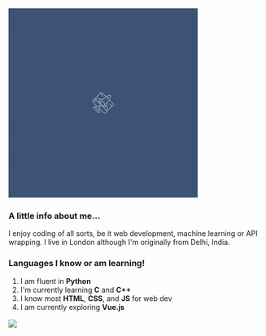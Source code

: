<img src='https://github.com/doublevcodes/doublevcodes/blob/main/ezgif.com-video-to-gif.gif' height='372'>

### A little info about me...
I enjoy coding of all sorts, be it web development, machine learning or API wrapping. I live in London although I'm originally from Delhi, India.

### Languages I know or am learning!

1. I am fluent in **Python**
2. I'm currently learning **C** and **C++**
3. I know most **HTML**, **CSS**, and **JS** for web dev
4. I am currently exploring **Vue.js**

<a href="https://github.com/doublevcodes">
  <img align="center" src="https://github-readme-stats.vercel.app/api/top-langs/?username=doublevcodes&theme=vue-dark" />
</a>
